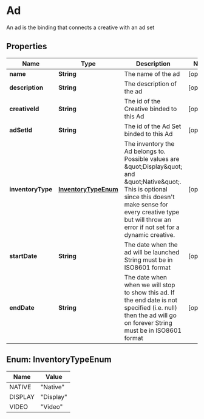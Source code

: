 

# Ad

An ad is the binding that connects a creative with an ad set

## Properties

| Name | Type | Description | Notes |
|------------ | ------------- | ------------- | -------------|
|**name** | **String** | The name of the ad |  [optional] |
|**description** | **String** | The description of the ad |  [optional] |
|**creativeId** | **String** | The id of the Creative binded to this Ad |  [optional] |
|**adSetId** | **String** | The id of the Ad Set binded to this Ad |  [optional] |
|**inventoryType** | [**InventoryTypeEnum**](#InventoryTypeEnum) | The inventory the Ad belongs to. Possible values are \&quot;Display\&quot; and \&quot;Native\&quot;. This is optional since this doesn&#39;t make sense for every creative type but will throw an error if not set for a dynamic creative. |  [optional] |
|**startDate** | **String** | The date when the ad will be launched  String must be in ISO8601 format |  [optional] |
|**endDate** | **String** | The date when when we will stop to show this ad. If the end date is not specified (i.e. null) then the ad will go on forever  String must be in ISO8601 format |  [optional] |



## Enum: InventoryTypeEnum

| Name | Value |
|---- | -----|
| NATIVE | &quot;Native&quot; |
| DISPLAY | &quot;Display&quot; |
| VIDEO | &quot;Video&quot; |



